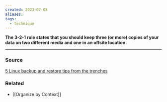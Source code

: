 ```yaml
---
created: 2023-07-08
aliases: 
tags:
  - technique
---
```

**The 3-2-1 rule states that you should keep three (or more) copies of your data on two different media and one in an offsite location.**

---

### Source

[5 Linux backup and restore tips from the trenches](https://www.redhat.com/sysadmin/5-backup-tips)

### Related
- [[Organize by Context]]